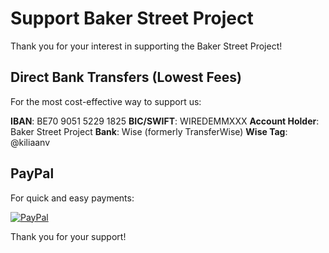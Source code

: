 #  Support Baker Street Project

Thank you for your interest in supporting the Baker Street Project!

##  Direct Bank Transfers (Lowest Fees)

For the most cost-effective way to support us:

**IBAN**: BE70 9051 5229 1825
**BIC/SWIFT**: WIREDEMMXXX
**Account Holder**: Baker Street Project
**Bank**: Wise (formerly TransferWise)
**Wise Tag**: @kiliaanv

##  PayPal

For quick and easy payments:

[![PayPal](https://img.shields.io/badge/PayPal-00457C?style=for-the-badge&logo=paypal&logoColor=white)](https://paypal.me/REALbakerstreet221b)

Thank you for your support!